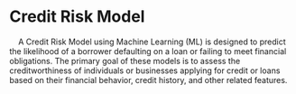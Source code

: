 <h1>Credit Risk Model</h1>
<div>&nbsp&nbsp&nbsp&nbspA Credit Risk Model using Machine Learning (ML) is designed to predict the likelihood of a borrower defaulting on a loan or failing to meet financial obligations. The primary goal of these models is to assess the creditworthiness of individuals or businesses applying for credit or loans based on their financial behavior, credit history, and other related features.</div>
